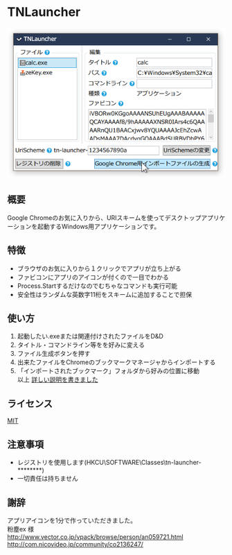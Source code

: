 # TNLauncher
![アプリスクリーンショット](https://github.com/TN8001/TNLauncher/blob/master/AppImage.png)
## 概要
Google Chromeのお気に入りから、URIスキームを使ってデスクトップアプリケーションを起動するWindows用アプリケーションです。
## 特徴
* ブラウザのお気に入りから１クリックでアプリが立ち上がる
* ファビコンにアプリのアイコンが付くので一目でわかる
* Process.Startするだけなのでむちゃなコマンドも実行可能
* 安全性はランダムな英数字11桁をスキームに追加することで担保
## 使い方
1. 起動したい.exeまたは関連付けされたファイルをD&D
1. タイトル・コマンドライン等をを好みに変える
1. ファイル生成ボタンを押す
1. 出来たファイルをChromeのブックマークマネージャからインポートする
1. 「インポートされたブックマーク」フォルダから好みの位置に移動  
以上
[詳しい説明を書きました](https://tnlauncher.blogspot.jp/)
## ライセンス
[MIT](https://github.com/TN8001/TNLauncher/blob/master/LICENSE)
## 注意事項
* レジストリを使用します(HKCU\SOFTWARE\Classes\tn-launcher-********)
* 一切責任は持ちません
## 謝辞
アプリアイコンを1分で作っていただきました。  
粉塵ex 様  
http://www.vector.co.jp/vpack/browse/person/an059721.html  
http://com.nicovideo.jp/community/co2136247/
